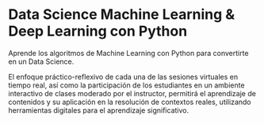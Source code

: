 # Data Science Machine Learning & Deep Learning con Python

Aprende los algoritmos de Machine Learning con Python para convertirte en un Data Science.

El enfoque práctico-reflexivo de cada una de las sesiones virtuales en tiempo real, así como la participación de los estudiantes en un ambiente interactivo de clases moderado por el instructor, permitirá el aprendizaje de contenidos y su aplicación en la resolución de contextos reales, utilizando herramientas digitales para el aprendizaje significativo.

